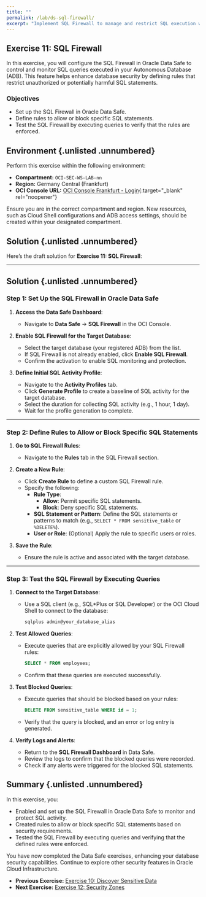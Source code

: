 ```yaml
---
title: ""
permalink: /lab/ds-sql-firewall/
excerpt: "Implement SQL Firewall to manage and restrict SQL execution within the database."
---
```

<!-- markdownlint-disable MD013 -->
<!-- markdownlint-disable MD024 -->
<!-- markdownlint-disable MD033 -->
<!-- markdownlint-disable MD041 -->

## Exercise 11: SQL Firewall

In this exercise, you will configure the SQL Firewall in Oracle Data Safe to
control and monitor SQL queries executed in your Autonomous Database (ADB). This
feature helps enhance database security by defining rules that restrict
unauthorized or potentially harmful SQL statements.

### Objectives

- Set up the SQL Firewall in Oracle Data Safe.
- Define rules to allow or block specific SQL statements.
- Test the SQL Firewall by executing queries to verify that the rules are enforced.

## Environment {.unlisted .unnumbered}

Perform this exercise within the following environment:

- **Compartment:** `OCI-SEC-WS-LAB-nn`
- **Region:** Germany Central (Frankfurt)
- **OCI Console URL:** [OCI Console Frankfurt - Login](https://console.eu-frankfurt-1.oraclecloud.com){:target="_blank" rel="noopener"}

Ensure you are in the correct compartment and region. New resources, such as
Cloud Shell configurations and ADB access settings, should be created within
your designated compartment.

## Solution {.unlisted .unnumbered}

Here’s the draft solution for **Exercise 11: SQL Firewall**:

---

## Solution {.unlisted .unnumbered}

### Step 1: Set Up the SQL Firewall in Oracle Data Safe

1. **Access the Data Safe Dashboard**:
   - Navigate to **Data Safe** → **SQL Firewall** in the OCI Console.

2. **Enable SQL Firewall for the Target Database**:
   - Select the target database (your registered ADB) from the list.
   - If SQL Firewall is not already enabled, click **Enable SQL Firewall**.
   - Confirm the activation to enable SQL monitoring and protection.

3. **Define Initial SQL Activity Profile**:
   - Navigate to the **Activity Profiles** tab.
   - Click **Generate Profile** to create a baseline of SQL activity for the target database.
   - Select the duration for collecting SQL activity (e.g., 1 hour, 1 day).
   - Wait for the profile generation to complete.

---

### Step 2: Define Rules to Allow or Block Specific SQL Statements

1. **Go to SQL Firewall Rules**:
   - Navigate to the **Rules** tab in the SQL Firewall section.

2. **Create a New Rule**:
   - Click **Create Rule** to define a custom SQL Firewall rule.
   - Specify the following:
     - **Rule Type**:
       - **Allow**: Permit specific SQL statements.
       - **Block**: Deny specific SQL statements.
     - **SQL Statement or Pattern**: Define the SQL statements or patterns to match (e.g., `SELECT * FROM sensitive_table` or `%DELETE%`).
     - **User or Role**: (Optional) Apply the rule to specific users or roles.

3. **Save the Rule**:
   - Ensure the rule is active and associated with the target database.

---

### Step 3: Test the SQL Firewall by Executing Queries

1. **Connect to the Target Database**:
   - Use a SQL client (e.g., SQL*Plus or SQL Developer) or the OCI Cloud Shell to connect to the database:
     ```bash
     sqlplus admin@your_database_alias
     ```

2. **Test Allowed Queries**:
   - Execute queries that are explicitly allowed by your SQL Firewall rules:
     ```sql
     SELECT * FROM employees;
     ```
   - Confirm that these queries are executed successfully.

3. **Test Blocked Queries**:
   - Execute queries that should be blocked based on your rules:
     ```sql
     DELETE FROM sensitive_table WHERE id = 1;
     ```
   - Verify that the query is blocked, and an error or log entry is generated.

4. **Verify Logs and Alerts**:
   - Return to the **SQL Firewall Dashboard** in Data Safe.
   - Review the logs to confirm that the blocked queries were recorded.
   - Check if any alerts were triggered for the blocked SQL statements.

## Summary {.unlisted .unnumbered}

In this exercise, you:

- Enabled and set up the SQL Firewall in Oracle Data Safe to monitor and protect SQL activity.
- Created rules to allow or block specific SQL statements based on security requirements.
- Tested the SQL Firewall by executing queries and verifying that the defined rules were enforced.

You have now completed the Data Safe exercises, enhancing your database security
capabilities. Continue to explore other security features in Oracle Cloud
Infrastructure.

<!-- For Pandoc -->
- **Previous Exercise:** [Exercise 10: Discover Sensitive Data](#exercise-10-discover-sensitive-data)
- **Next Exercise:** [Exercise 12: Security Zones](#exercise-12-create-security-zone)

<!-- For Jekyll -->
<!-- 
- **Previous Exercise:** [Exercise 10: Discover Sensitive Data](../ex03/3x10-Exercise.md)
- **Next Exercise:** [Exercise 12: Security Zones](../ex04/4x12-Exercise.md)
-->
